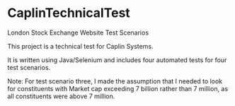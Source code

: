 # CaplinTechnicalTest
London Stock Exchange Website Test Scenarios

This project is a technical test for Caplin Systems.

It is written using Java/Selenium and includes four automated tests for four test scenarios.

Note: For test scenario three, I made the assumption that I needed to look for constituents with Market cap exceeding 7 billion rather than 7 million, as all constituents were above 7 million. 
